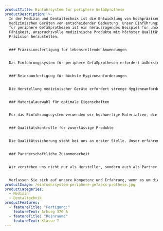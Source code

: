 ```yaml
---
productTitle: Einführsystem für periphere Gefäßprothese
productDescription: >-
  In der Medizin und Dentaltechnik ist die Entwicklung von hochpräzisen
  medizinischen Geräten von entscheidender Bedeutung. Unser Einführungssystem
  für periphere Gefäßprothesen ist ein herausragendes Beispiel für unsere
  Fähigkeit, anspruchsvolle medizinische Produkte mit höchster Qualität und
  Präzision herzustellen.


  ### Präzisionsfertigung für lebensrettende Anwendungen


  Das Einführungssystem für periphere Gefäßprothesen erfordert äußerste Präzision, da es in lebensrettenden medizinischen Anwendungen eingesetzt wird. Mit unserem hochmodernen Maschinenpark, darunter die Arburg 370 A, und unserer langjährigen Erfahrung in der medizinischen Fertigung sind wir in der Lage, das Einführungssystem mit höchster Genauigkeit herzustellen.


  ### Reinraumfertigung für höchste Hygieneanforderungen


  Die Herstellung medizinischer Geräte erfordert strenge Hygieneanforderungen. Deshalb fertigen wir das Einführungssystem für periphere Gefäßprothesen unter Reinraumbedingungen der Klasse 7. Unsere Reinraumboxen gewährleisten eine kontrollierte und saubere Umgebung, um sicherzustellen, dass die Produkte den höchsten medizinischen Standards entsprechen.


  ### Materialauswahl für optimale Eigenschaften


  Für das Einführungssystem verwenden wir hochwertige Materialien, die den spezifischen Anforderungen der medizinischen Anwendung gerecht werden. Unsere Fachkenntnisse ermöglichen es uns, die optimalen Materialien für die Funktion, Sicherheit und Haltbarkeit des Systems auszuwählen.


  ### Qualitätskontrolle für zuverlässige Produkte


  Die Qualitätssicherung steht bei uns an erster Stelle. Unser erfahrenes Team überwacht den gesamten Fertigungsprozess und führt umfassende Qualitätskontrollen durch, um sicherzustellen, dass jedes Einführungssystem den höchsten Qualitätsstandards entspricht.


  ### Partnerschaftliche Zusammenarbeit


  Wir verstehen uns nicht nur als Hersteller, sondern auch als Partner unserer Kunden in der Medizin- und Dentalbranche. Unsere enge Zusammenarbeit ermöglicht es uns, maßgeschneiderte Lösungen zu entwickeln und die Anforderungen unserer Kunden optimal umzusetzen.


  Verlassen Sie sich auf unsere Kompetenz und Erfahrung, wenn es um die Fertigung hochpräziser medizinischer Geräte geht. Das Einführungssystem für periphere Gefäßprothesen ist ein Beispiel für unser Engagement für Spitzenleistungen und unsere Verpflichtung zur Qualität in der Medizin- und Dentaltechnik.
productImage: /einfuehrsystem-periphere-gefaess-prothese.jpg
productCategories:
  - Medizin
  - Dentaltechnik
productFeatures:
  - featureTitle: "Fertigung:"
    featureText: Arburg 370 A
  - featureTitle: "Reinraum:"
    featureText: Klasse 7
---
```

